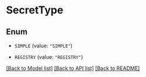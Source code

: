 # SecretType

## Enum


* `SIMPLE` (value: `"SIMPLE"`)

* `REGISTRY` (value: `"REGISTRY"`)


[[Back to Model list]](../README.md#documentation-for-models) [[Back to API list]](../README.md#documentation-for-api-endpoints) [[Back to README]](../README.md)


